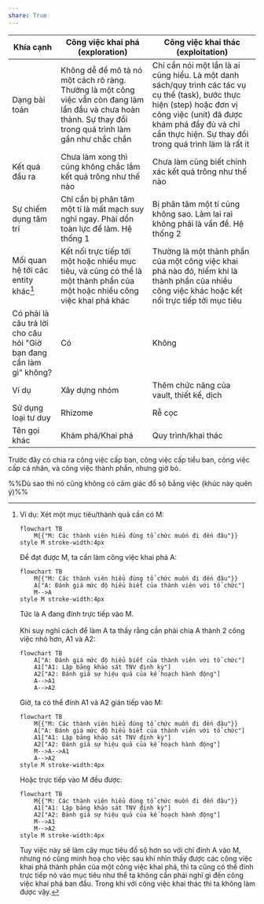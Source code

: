 ```yaml
---  
share: True  
---  
```

| Khía cạnh                                                           | Công việc khai phá (exploration)                                                                                                                              | Công việc khai thác (exploitation)                                                                                                                                                                                                   |  
| ------------------------------------------------------------------- | ------------------------------------------------------------------------------------------------------------------------------------------------------------- | ------------------------------------------------------------------------------------------------------------------------------------------------------------------------------------------------------------------------------------ |  
| Dạng bài toán                                                       | Không dễ để mô tả nó một cách rõ ràng. Thường là một công việc vẫn còn đang làm lần đầu và chưa hoàn thành. Sự thay đổi trong quá trình làm gần như chắc chắn | Chỉ cần nói một lần là ai cũng hiểu. Là một danh sách/quy trình các tác vụ cụ thể (task), bước thực hiện (step) hoặc đơn vị công việc (unit) đã được khám phá đầy đủ và chỉ cần thực hiện. Sự thay đổi trong quá trình làm là rất ít |  
| Kết quả đầu ra                                                      | Chưa làm xong thì cũng không chắc lắm kết quả trông như thế nào                                                                                               | Chưa làm cũng biết chính xác kết quả trông như thế nào                                                                                                                                                                               |  
| Sự chiếm dụng tâm trí                                               | Chỉ cần bị phân tâm một tí là mất mạch suy nghĩ ngay. Phải dồn toàn lực để làm. Hệ thống 1                                                                    | Bị phân tâm một tí cũng không sao. Làm lai rai không phải là vấn đề. Hệ thống 2                                                                                                                                                      |  
| Mối quan hệ tới các entity khác[^1]                                 | Kết nối trực tiếp tới một hoặc nhiều mục tiêu, và cũng có thể là một thành phần của một hoặc nhiều công việc khai phá khác                                    | Thường là một thành phần của một công việc khai phá nào đó, hiếm khi là thành phần của nhiều công việc khác hoặc kết nối trực tiếp tới mục tiêu                                                                                      |  
| Có phải là câu trả lời cho câu hỏi "Giờ bạn đang cần làm gì" không? | Có                                                                                                                                                            | Không                                                                                                                                                                                                                                |  
| Ví dụ                                                               | Xây dựng nhóm                                                                                                                                                 | Thêm chức năng của vault, thiết kế, dịch                                                                                                                                                                                             |  
| Sử dụng loại tư duy                                                 | Rhizome                                                                                                                                                       | Rễ cọc                                                                                                                                                                                                                               |  
| Tên gọi khác                                                        | Khám phá/Khai phá                                                                                                                                             | Quy trình/khai thác                                                                                                                                                                                                                  |  
  
Trước đây có chia ra công việc cấp ban, công việc cấp tiểu ban, công việc cấp cá nhân, và  công việc thành phần, nhưng giờ bỏ.  
  
[^1]: Ví dụ: Xét một mục tiêu/thành quả cần có M:   
    ```mermaid  
    flowchart TB  
        M{{"M: Các thành viên hiểu đúng tổ chức muốn đi đến đâu"}}  
    style M stroke-width:4px  
    ```  
    Để đạt được M, ta cần làm công việc khai phá A:  
    ```mermaid  
    flowchart TB  
        M{{"M: Các thành viên hiểu đúng tổ chức muốn đi đến đâu"}}  
        A["A: Đánh giá mức độ hiểu biết của thành viên với tổ chức"]  
        M-->A  
    style M stroke-width:4px  
    ```  
    Tức là A đang đính trực tiếp vào M.   
    &nbsp;  
	Khi suy nghĩ cách để làm A ta thấy rằng cần phải chia A thành 2 công việc nhỏ hơn, A1 và A2:   
    ```mermaid  
    flowchart TB  
        A["A: Đánh giá mức độ hiểu biết của thành viên với tổ chức"]  
        A1["A1: Lập bảng khảo sát TNV định kỳ"]  
        A2["A2: Đánh giá sự hiệu quả của kế hoạch hành động"]  
        A-->A1  
        A-->A2  
    ```  
    Giờ, ta có thể đính A1 và A2 gián tiếp vào M:  
    ```mermaid  
    flowchart TB  
        M{{"M: Các thành viên hiểu đúng tổ chức muốn đi đến đâu"}}  
        A["A: Đánh giá mức độ hiểu biết của thành viên với tổ chức"]  
        A1["A1: Lập bảng khảo sát TNV định kỳ"]  
        A2["A2: Đánh giá sự hiệu quả của kế hoạch hành động"]  
        M-->A-->A1  
        A-->A2  
    style M stroke-width:4px  
    ```  
    Hoặc trực tiếp vào M đều được:  
    ```mermaid  
    flowchart TB  
        M{{"M: Các thành viên hiểu đúng tổ chức muốn đi đến đâu"}}  
        A1["A1: Lập bảng khảo sát TNV định kỳ"]  
        A2["A2: Đánh giá sự hiệu quả của kế hoạch hành động"]  
        M-->A1  
        M-->A2  
    style M stroke-width:4px  
    ```  
    Tuy việc này sẽ làm cây mục tiêu đồ sộ hơn so với chỉ đính A vào M, nhưng nó cũng minh hoạ cho việc sau khi nhìn thấy được các công việc khai phá thành phần của một công việc khai phá, thì ta cũng có thể đính trực tiếp nó vào mục tiêu như thể ta không cần phải nghĩ gì đến công việc khai phá ban đầu. Trong khi với công việc khai thác thì ta không làm được vậy.   
  
%%Dù sao thì nó cũng không có cảm giác đồ sộ bằng việc (khúc này quên ý)%%
